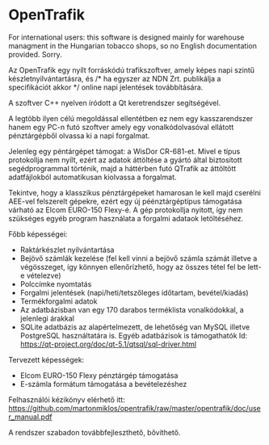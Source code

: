 

OpenTrafik
================================


For international users: this software is designed mainly for warehouse managment in the Hungarian tobacco shops, so no English documentation provided. Sorry. 


Az OpenTrafik egy nyílt forráskódú trafikszoftver, amely képes napi szintű készletnyilvántartásra, és /* ha egyszer az NDN Zrt. publikálja a specifikációt akkor */ online napi jelentések továbbítására.

A szoftver C++ nyelven íródott a Qt keretrendszer segítségével. 

A legtöbb ilyen célú megoldással ellentétben ez nem egy kasszarendszer hanem egy PC-n futó szoftver amely egy vonalkódolvasóval ellátott pénztárgépből olvassa ki a napi forgalmat. 

Jelenleg egy péntárgépet támogat: a WisDor CR-681-et. Mivel e típus protokollja nem nyílt, ezért az adatok áttöltése a gyártó által biztosított segédprogrammal történik, majd a háttérben futó QTrafik az áttöltött adatfájlokból automatikusan kiolvassa a forgalmat. 

Tekintve, hogy a klasszikus pénztárgépeket hamarosan le kell majd cserélni AEE-vel felszerelt gépekre, ezért egy új péénztárgéptípus támogatása várható az Elcom EURO-150 Flexy-é. A gép protokollja nyitott, így nem szükséges egyéb program használata a forgalmi adataok letöltéséhez. 

Főbb képességei:
 * Raktárkészlet nyilvántartása
 * Bejövő számlák kezelése (fel kell vinni a bejövő számla számát illetve a végösszeget, így könnyen ellenőrízhető, hogy az összes tétel fel be lett-e vételezve)
 * Polccímke nyomtatás
 * Forgalmi jelentések (napi/heti/tetszőleges időtartam, bevétel/kiadás)
 * Termékforgalmi adatok
 * Az adatbázisban van egy 170 darabos terméklista vonalkódokkal, a jelenlegi árakkal
 * SQLite adatbázis az alapértelmezett, de lehetőség van MySQL illetve PostgreSQL használtatára is. Egyéb adatbázisok is támogathatók ld: https://qt-project.org/doc/qt-5.1/qtsql/sql-driver.html
 
Tervezett képességek:
 * Elcom EURO-150 Flexy pénztárgép támogatása
 * E-számla formátum támogatása a bevételezéshez
 
Felhasználói kézikönyv elérhető itt:
https://github.com/martonmiklos/opentrafik/raw/master/opentrafik/doc/user_manual.pdf
 
A rendszer szabadon továbbfejleszthető, bővíthető. 